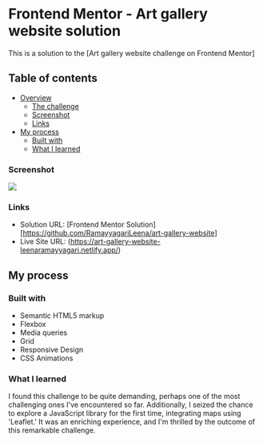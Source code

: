 # Frontend Mentor - Art gallery website solution

This is a solution to the [Art gallery website challenge on Frontend Mentor]
## Table of contents

- [Overview](#overview)
  - [The challenge](#the-challenge)
  - [Screenshot](#screenshot)
  - [Links](#links)
- [My process](#my-process)
  - [Built with](#built-with)
  - [What I learned](#what-i-learned)

### Screenshot

![](./screenshot/screenshot-desktop.png)

### Links

- Solution URL: [Frontend Mentor Solution] [https://github.com/RamayyagariLeena/art-gallery-website]
- Live Site URL: (https://art-gallery-website-leenaramayyagari.netlify.app/)
## My process

### Built with

- Semantic HTML5 markup
- Flexbox
- Media queries
- Grid
- Responsive Design
- CSS Animations


### What I learned
I found this challenge to be quite demanding, perhaps one of the most challenging ones I've encountered so far. Additionally, I seized the chance to explore a JavaScript library for the first time, integrating maps using 'Leaflet.' It was an enriching experience, and I'm thrilled by the outcome of this remarkable challenge.
